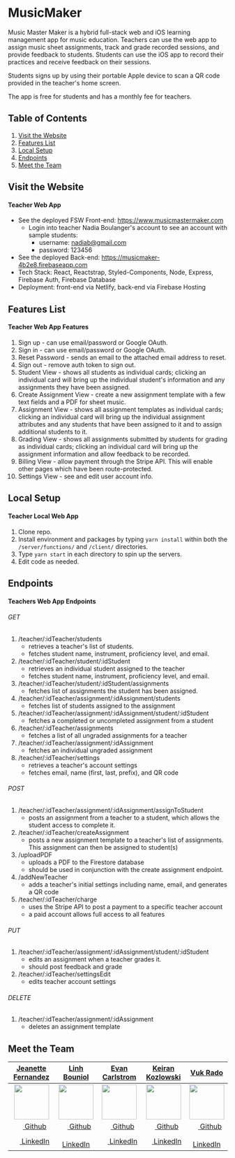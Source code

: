 # MusicMaker

Music Master Maker is a hybrid full-stack web and iOS learning management app for music education. Teachers can use the web app to assign music sheet assignments, track and grade recorded sessions, and provide feedback to students. Students can use the iOS app to record their practices and receive feedback on their sessions.

Students signs up by using their portable Apple device to scan a QR code provided in the teacher's home screen.

The app is free for students and has a monthly fee for teachers.

## Table of Contents
1. [Visit the Website](#visit-the-website)
2. [Features List](#features-list)
3. [Local Setup](#local-setup)
4. [Endpoints](#endpoints)
5. [Meet the Team](#meet-the-team)


## Visit the Website
#### Teacher Web App 
* See the deployed FSW Front-end: https://www.musicmastermaker.com
   * Login into teacher Nadia Boulanger's account to see an account with sample students:
     * username: nadiab@gmail.com
     * password: 123456
* See the deployed Back-end: https://musicmaker-4b2e8.firebaseapp.com
* Tech Stack: React, Reactstrap, Styled-Components, Node, Express, Firebase Auth, Firebase Database
* Deployment: front-end via Netlify, back-end via Firebase Hosting

## Features List
#### Teacher Web App Features
1. Sign up - can use email/password or Google OAuth.
2. Sign in - can use email/password or Google OAuth.
3. Reset Password - sends an email to the attached email address to reset.
4. Sign out - remove auth token to sign out.
5. Student View - shows all students as individual cards; clicking an individual card will bring up the individual student's information and any assignments they have been assigned.
6. Create Assignment View - create a new assignment template with a few text fields and a PDF for sheet music.
7. Assignment View - shows all assignment templates as individual cards; clicking an individual card will bring up the individual assignment attributes and any students that have been assigned to it and to assign additional students to it.
8. Grading View - shows all assignments submitted by students for grading as individual cards; clicking an individual card will bring up the assignment information and allow feedback to be recorded.
9. Billing View - allow payment through the Stripe API. This will enable other pages which have been route-protected.
10. Settings View - see and edit user account info.

## Local Setup
#### Teacher Local Web App
1. Clone repo.
2. Install environment and packages by typing `yarn install` within both the `/server/functions/` and `/client/` directories.
3. Type `yarn start` in each directory to spin up the servers.
4. Edit code as needed.

## Endpoints
#### Teachers Web App Endpoints
###### GET
1. /teacher/:idTeacher/students
   * retrieves a teacher's list of students.
   * fetches student name, instrument, proficiency level, and email.
2. /teacher/:idTeacher/student/:idStudent
   * retrieves an individual student assigned to the teacher
   * fetches student name, instrument, proficiency level, and email.
3. /teacher/:idTeacher/student/:idStudent/assignments
   * fetches list of assignments the student has been assigned.
4. /teacher/:idTeacher/assignment/:idAssignment/students
   * fetches list of students assigned to the assignment
5. /teacher/:idTeacher/assignment/:idAssignment/student/:idStudent
   * fetches a completed or uncompleted assignment from a student
6. /teacher/:idTeacher/assignments
   * fetches a list of all ungraded assignments for a teacher
7. /teacher/:idTeacher/assignment/:idAssignment
   * fetches an individual ungraded assignment
8. /teacher/:idTeacher/settings
   * retrieves a teacher's account settings
   * fetches email, name (first, last, prefix), and QR code

###### POST
1. /teacher/:idTeacher/assignment/:idAssignment/assignToStudent
   * posts an assignment from a teacher to a student, which allows the student access to complete it.
2. /teacher/:idTeacher/createAssignment
   * posts a new assignment template to a teacher's list of assignments. This assignment can then be assigned to student(s)
3. /uploadPDF
   * uploads a PDF to the Firestore database
   * should be used in conjunction with the create assignment endpoint.
4. /addNewTeacher
   * adds a teacher's initial settings including name, email, and generates a QR code
5. /teacher/:idTeacher/charge
   * uses the Stripe API to post a payment to a specific teacher account
   * a paid account allows full access to all features

###### PUT
1. /teacher/:idTeacher/assignment/:idAssignment/student/:idStudent
   * edits an assignment when a teacher grades it. 
   * should post feedback and grade
2. /teacher/:idTeacher/settingsEdit
   * edits teacher account settings

###### DELETE
1. /teacher/:idTeacher/assignment/:idAssignment
   * deletes an assignment template

## Meet the Team


|                                                [**Jeanette Fernandez**](https://github.com/jeanfern5)                                                |                                           [**Linh Bouniol**](https://github.com/linhbouniol)                                            |                                            [**Evan Carlstrom**](https://github.com/ecarlstrom)                                             |                                              [**Keiran Kozlowski**](https://github.com/keirankozlowski)                                               |                                            [**Vuk Rado**](https://github.com/vukrado)                                            |
| :--------------------------------------------------------------------------------------------------------------------------------------------------: | :----------------------------------------------------------------------------------------------------------------------------------------: | :----------------------------------------------------------------------------------------------------------------------------------: | :--------------------------------------------------------------------------------------------------------------------------------------: | :-----------------------------------------------------------------------------------------------------------------------------------: |
|                  [<img src="https://avatars2.githubusercontent.com/u/35198028?s=400&v=4" width="80">](https://github.com/jeanfern5)                  |             [<img src="https://avatars0.githubusercontent.com/u/41603901?s=400&v=4" width="80">](https://github.com/linhbouniol)             |            [<img src="https://avatars3.githubusercontent.com/u/4937141?s=400&v=4" width="80">](https://github.com/ecarlstrom)             |             [<img src="https://avatars2.githubusercontent.com/u/24276292?s=400&v=4" width="80">](https://github.com/keirankozlowski)             |          [<img src="https://avatars2.githubusercontent.com/u/33791641?s=400&v=4" width="80">](https://github.com/vukrado)           |
|                             [<img src="https://github.com/favicon.ico" width="15"> Github](https://github.com/jeanfern5)                             |                        [<img src="https://github.com/favicon.ico" width="15"> Github](https://github.com/linhbouniol)                        |                       [<img src="https://github.com/favicon.ico" width="15"> Github](https://github.com/ecarlstrom)                       |                        [<img src="https://github.com/favicon.ico" width="15"> Github](https://github.com/keirankozlowski)                        |                     [<img src="https://github.com/favicon.ico" width="15"> Github](https://github.com/vukrado)                      |
| [ <img src="https://static.licdn.com/sc/h/al2o9zrvru7aqj8e1x2rzsrca" width="15"> LinkedIn](https://www.linkedin.com/in/jeanettefernandez/) | [ <img src="https://static.licdn.com/sc/h/al2o9zrvru7aqj8e1x2rzsrca" width="15"> LinkedIn](https://www.linkedin.com/in/linh-bouniol-78599b180/) | [ <img src="https://static.licdn.com/sc/h/al2o9zrvru7aqj8e1x2rzsrca" width="15"> LinkedIn](https://www.linkedin.com) | [ <img src="https://static.licdn.com/sc/h/al2o9zrvru7aqj8e1x2rzsrca" width="15"> LinkedIn](https://www.linkedin.com/in/keirankozlowski/) | [ <img src="https://static.licdn.com/sc/h/al2o9zrvru7aqj8e1x2rzsrca" width="15"> LinkedIn](https://www.linkedin.com/in/vukrado//) |

